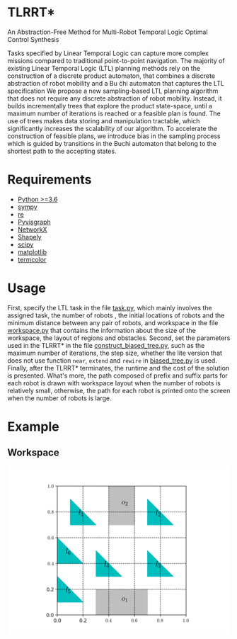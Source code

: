 # TLRRT*

An Abstraction-Free Method for Multi-Robot Temporal Logic Optimal Control Synthesis

Tasks specified by Linear Temporal Logic can capture more complex missions compared to traditional point-to-point navigation.
The majority of existing Linear Temporal Logic (LTL) planning methods rely on the construction of a discrete product 
automaton, that combines a discrete abstraction of robot mobility and a Bu ̈chi automaton that captures the LTL specification
We propose a new sampling-based LTL planning algorithm that does not require any discrete abstraction of robot mobility.
Instead, it builds incrementally trees that explore the product state-space, until a maximum number of iterations is
reached or a feasible plan is found. The use of trees makes data storing and manipulation tractable, which significantly
increases the scalability of our algorithm. To accelerate the construction of feasible plans, we introduce bias in the
sampling process which is guided by transitions in the Buchi automaton that belong to the shortest path to the accepting
states.

# Requirements
* [Python >=3.6](https://www.python.org/downloads/)
* [sympy](https://www.sympy.org/en/index.html)
* [re]()
* [Pyvisgraph](https://github.com/TaipanRex/pyvisgraph)
* [NetworkX](https://networkx.github.io)
* [Shapely](https://github.com/Toblerity/Shapely)
* [scipy](https://www.scipy.org)
* [matplotlib](https://matplotlib.org)
* [termcolor](https://pypi.org/project/termcolor/)

# Usage

First, specify the LTL task in the file [task.py](/task.py), which mainly involves the assigned task, the number of robots
, the initial locations of robots and the minimum distance between any pair of robots, and workspace in the file [workspace.py](/workspace.py) that contains the information 
about the size of the workspace, the layout of regions and obstacles. Second, set the parameters used in the TLRRT* in the
file [construct_biased_tree.py](/construct_biased_tree.py), such as the maximum number of iterations, the step size, whether the lite version that does not use function `near`, `extend` and `rewire` in 
[biased_tree.py](/biased_tree.py) is used. Finally, after the TLRRT* terminates, the runtime and the cost of the solution is 
presented. What's more, the path composed of prefix and suffix parts for each robot is drawn with workspace layout when the number of robots is relatively small, otherwise, the path for each
robot is printed onto the screen when the number of robots is large. 

# Example

## Workspace
![](workspace.png)


